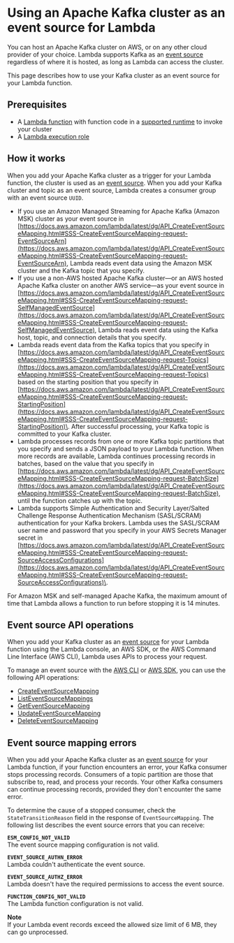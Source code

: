 # Using an Apache Kafka cluster as an event source for Lambda<a name="kafka-using-cluster"></a>

You can host an Apache Kafka cluster on AWS, or on any other cloud provider of your choice\. Lambda supports Kafka as an [event source](invocation-eventsourcemapping.md) regardless of where it is hosted, as long as Lambda can access the cluster\.

This page describes how to use your Kafka cluster as an event source for your Lambda function\.

## Prerequisites<a name="kafka-hosting-prereqs"></a>
+ A [Lambda function](getting-started-create-function.md) with function code in a [supported runtime](lambda-runtimes.md) to invoke your cluster
+ A [Lambda execution role](lambda-intro-execution-role.md)

## How it works<a name="kafka-hosting-how-it-works"></a>

When you add your Apache Kafka cluster as a trigger for your Lambda function, the cluster is used as an [event source](invocation-eventsourcemapping.md)\. When you add your Kafka cluster and topic as an event source, Lambda creates a consumer group with an event source `UUID`\.
+ If you use an Amazon Managed Streaming for Apache Kafka \(Amazon MSK\) cluster as your event source in [https://docs.aws.amazon.com/lambda/latest/dg/API_CreateEventSourceMapping.html#SSS-CreateEventSourceMapping-request-EventSourceArn](https://docs.aws.amazon.com/lambda/latest/dg/API_CreateEventSourceMapping.html#SSS-CreateEventSourceMapping-request-EventSourceArn), Lambda reads event data using the Amazon MSK cluster and the Kafka topic that you specify\.
+ If you use a non\-AWS hosted Apache Kafka cluster—or an AWS hosted Apache Kafka cluster on another AWS service—as your event source in [https://docs.aws.amazon.com/lambda/latest/dg/API_CreateEventSourceMapping.html#SSS-CreateEventSourceMapping-request-SelfManagedEventSource](https://docs.aws.amazon.com/lambda/latest/dg/API_CreateEventSourceMapping.html#SSS-CreateEventSourceMapping-request-SelfManagedEventSource), Lambda reads event data using the Kafka host, topic, and connection details that you specify\.
+ Lambda reads event data from the Kafka topics that you specify in [https://docs.aws.amazon.com/lambda/latest/dg/API_CreateEventSourceMapping.html#SSS-CreateEventSourceMapping-request-Topics](https://docs.aws.amazon.com/lambda/latest/dg/API_CreateEventSourceMapping.html#SSS-CreateEventSourceMapping-request-Topics) based on the starting position that you specify in [https://docs.aws.amazon.com/lambda/latest/dg/API_CreateEventSourceMapping.html#SSS-CreateEventSourceMapping-request-StartingPosition](https://docs.aws.amazon.com/lambda/latest/dg/API_CreateEventSourceMapping.html#SSS-CreateEventSourceMapping-request-StartingPosition)\. After successful processing, your Kafka topic is committed to your Kafka cluster\.
+ Lambda processes records from one or more Kafka topic partitions that you specify and sends a JSON payload to your Lambda function\. When more records are available, Lambda continues processing records in batches, based on the value that you specify in [https://docs.aws.amazon.com/lambda/latest/dg/API_CreateEventSourceMapping.html#SSS-CreateEventSourceMapping-request-BatchSize](https://docs.aws.amazon.com/lambda/latest/dg/API_CreateEventSourceMapping.html#SSS-CreateEventSourceMapping-request-BatchSize), until the function catches up with the topic\.
+ Lambda supports Simple Authentication and Security Layer/Salted Challenge Response Authentication Mechanism \(SASL/SCRAM\) authentication for your Kafka brokers\. Lambda uses the SASL/SCRAM user name and password that you specify in your AWS Secrets Manager secret in [https://docs.aws.amazon.com/lambda/latest/dg/API_CreateEventSourceMapping.html#SSS-CreateEventSourceMapping-request-SourceAccessConfigurations](https://docs.aws.amazon.com/lambda/latest/dg/API_CreateEventSourceMapping.html#SSS-CreateEventSourceMapping-request-SourceAccessConfigurations)\.

For Amazon MSK and self\-managed Apache Kafka, the maximum amount of time that Lambda allows a function to run before stopping it is 14 minutes\.

## Event source API operations<a name="kafka-hosting-api-operations"></a>

When you add your Kafka cluster as an [event source](invocation-eventsourcemapping.md) for your Lambda function using the Lambda console, an AWS SDK, or the AWS Command Line Interface \(AWS CLI\), Lambda uses APIs to process your request\.

To manage an event source with the [AWS CLI](https://docs.aws.amazon.com/cli/latest/userguide/cli-chap-install.html) or [AWS SDK](http://aws.amazon.com/getting-started/tools-sdks/), you can use the following API operations:
+ [CreateEventSourceMapping](API_CreateEventSourceMapping.md)
+ [ListEventSourceMappings](API_ListEventSourceMappings.md)
+ [GetEventSourceMapping](API_GetEventSourceMapping.md)
+ [UpdateEventSourceMapping](API_UpdateEventSourceMapping.md)
+ [DeleteEventSourceMapping](API_DeleteEventSourceMapping.md)

## Event source mapping errors<a name="services-event-errors"></a>

When you add your Apache Kafka cluster as an [event source](invocation-eventsourcemapping.md) for your Lambda function, if your function encounters an error, your Kafka consumer stops processing records\. Consumers of a topic partition are those that subscribe to, read, and process your records\. Your other Kafka consumers can continue processing records, provided they don't encounter the same error\.

To determine the cause of a stopped consumer, check the `StateTransitionReason` field in the response of `EventSourceMapping`\. The following list describes the event source errors that you can receive:

**`ESM_CONFIG_NOT_VALID`**  
The event source mapping configuration is not valid\.

**`EVENT_SOURCE_AUTHN_ERROR`**  
Lambda couldn't authenticate the event source\.

**`EVENT_SOURCE_AUTHZ_ERROR`**  
Lambda doesn't have the required permissions to access the event source\.

**`FUNCTION_CONFIG_NOT_VALID`**  
The Lambda function configuration is not valid\.

**Note**  
If your Lambda event records exceed the allowed size limit of 6 MB, they can go unprocessed\.